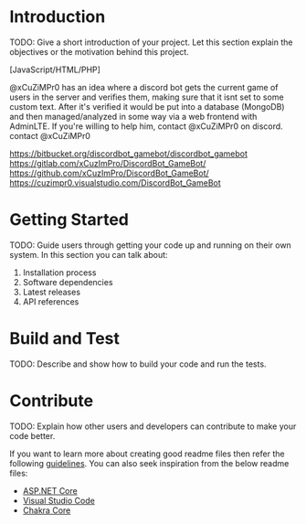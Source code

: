 # Introduction
TODO: Give a short introduction of your project. Let this section explain the objectives or the motivation behind this project. 

[JavaScript/HTML/PHP]

@xCuZiMPr0 has an idea where a discord bot gets the current game of users in the server and verifies them, making sure that it isnt set to some custom text. After it's verified it would be put into a database (MongoDB) and then managed/analyzed in some way via a web frontend with AdminLTE.
If you're willing to help him, contact @xCuZiMPr0 on discord.
contact @xCuZiMPr0

https://bitbucket.org/discordbot_gamebot/discordbot_gamebot
https://gitlab.com/xCuzImPro/DiscordBot_GameBot/
https://github.com/xCuzImPro/DiscordBot_GameBot/
https://cuzimpr0.visualstudio.com/DiscordBot_GameBot

# Getting Started
TODO: Guide users through getting your code up and running on their own system. In this section you can talk about:
1.	Installation process
2.	Software dependencies
3.	Latest releases
4.	API references

# Build and Test
TODO: Describe and show how to build your code and run the tests. 

# Contribute
TODO: Explain how other users and developers can contribute to make your code better. 

If you want to learn more about creating good readme files then refer the following [guidelines](https://www.visualstudio.com/en-us/docs/git/create-a-readme). You can also seek inspiration from the below readme files:
- [ASP.NET Core](https://github.com/aspnet/Home)
- [Visual Studio Code](https://github.com/Microsoft/vscode)
- [Chakra Core](https://github.com/Microsoft/ChakraCore)
